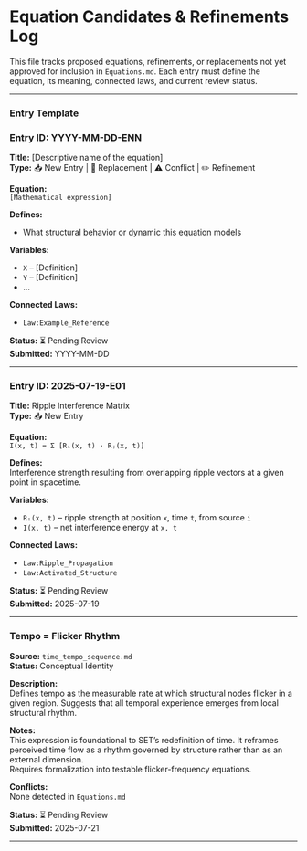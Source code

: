 # Equation Candidates & Refinements Log  
This file tracks proposed equations, refinements, or replacements not yet approved for inclusion in `Equations.md`. Each entry must define the equation, its meaning, connected laws, and current review status.

---

### Entry Template

### Entry ID: YYYY-MM-DD-ENN  
**Title:** [Descriptive name of the equation]  
**Type:** 📥 New Entry | 🔁 Replacement | ⚠️ Conflict | ✏️ Refinement

**Equation:**  
`[Mathematical expression]`

**Defines:**  
- What structural behavior or dynamic this equation models

**Variables:**  
- `X` – [Definition]  
- `Y` – [Definition]  
- ...  

**Connected Laws:**  
- `Law:Example_Reference`

**Status:** ⏳ Pending Review  
**Submitted:** YYYY-MM-DD

---

### Entry ID: 2025-07-19-E01  
**Title:** Ripple Interference Matrix  
**Type:** 📥 New Entry

**Equation:**  
`I(x, t) = Σ [Rᵢ(x, t) · Rⱼ(x, t)]`

**Defines:**  
Interference strength resulting from overlapping ripple vectors at a given point in spacetime.

**Variables:**  
- `Rᵢ(x, t)` – ripple strength at position `x`, time `t`, from source `i`  
- `I(x, t)` – net interference energy at `x, t`

**Connected Laws:**  
- `Law:Ripple_Propagation`  
- `Law:Activated_Structure`

**Status:** ⏳ Pending Review  
**Submitted:** 2025-07-19

---

### Tempo = Flicker Rhythm

**Source:** `time_tempo_sequence.md`  
**Status:** Conceptual Identity  

**Description:**  
Defines tempo as the measurable rate at which structural nodes flicker in a given region. Suggests that all temporal experience emerges from local structural rhythm.

**Notes:**  
This expression is foundational to SET’s redefinition of time. It reframes perceived time flow as a rhythm governed by structure rather than as an external dimension.  
Requires formalization into testable flicker-frequency equations.

**Conflicts:**  
None detected in `Equations.md`

**Status:** ⏳ Pending Review  
**Submitted:** 2025-07-21

---
